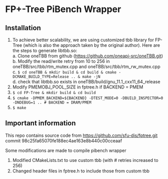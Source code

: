 # FP+-Tree PiBench Wrapper

## Installation
1. To achieve better scalability, we are using customized tbb library for FP-Tree
(which is also the approach taken by the original author). Here are the steps to generate libtbb.so:<br/>
	a. Clone oneTBB from github (https://github.com/oneapi-src/oneTBB.git)<br/>
	b. Modify the read/write retry from 10 to 256 in oneTBB/src/tbb/rtm_mutex.cpp and oneTBB/src/tbb/rtm_rw_mutex.cpp<br/>
	c. `$ cd oneTBB & mkdir build & cd build & cmake -DCMAKE_BUILD_TYPE=Release .. & make -jN`<br/>
	d. check that libtbb.so exists in oneTBB/build/gnu_11.1_cxx11_64_release<br/>
2. Modify PMEMOBJ_POOL_SIZE in fptree.h if BACKEND = PMEM
3. `$ cd FP-Tree & mkdir build & cd build`
4. `$ cmake -DPMEM_BACKEND=${BACKEND} -DTEST_MODE=0 -DBUILD_INSPECTOR=0 -DNDEBUG=1 .. # BACKEND = DRAM/PMEM`
5. `$ make`

## Important information
This repo contains source code from https://github.com/sfu-dis/fptree.git
commit 98c25fa65070fe188ec4ae163e8b440c00cceaaf

Some modifications are made to compile pibench wrapper

1. Modified CMakeLists.txt to use custom tbb (with # retries increased to 256)
2. Changed header files in fptree.h to include those from custom tbb
